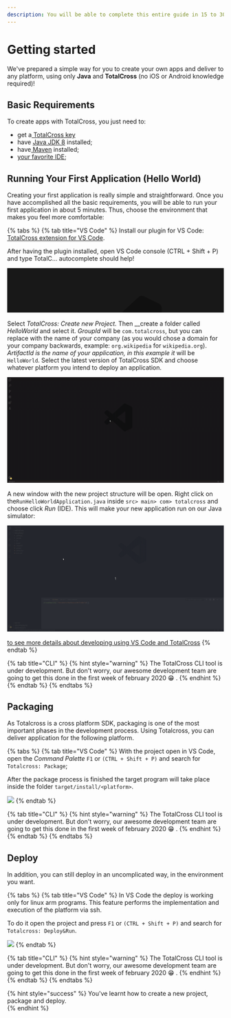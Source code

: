 ```yaml
---
description: You will be able to complete this entire guide in 15 to 30 minutes.
---
```


# Getting started

We've prepared a simple way for you to create your own apps and deliver to any platform, using only **Java** and **TotalCross** \(no iOS or Android knowledge required\)!

## **Basic Requirements**

To create apps with TotalCross, you just need to:

* get a[ TotalCross key](https://learn.totalcross.com/learn-totalcross/requirements/totalcross-key)
* have [Java JDK 8](https://learn.totalcross.com/learn-totalcross/requirements/java-8) installed;
* have[ Maven](https://app.gitbook.com/@totalcross/s/playbook/~/drafts/-LckZfuWjUhttQtTbzGx/primary/learn-totalcross/getting-started/basic-requirements/maven) installed;
* [your favorite IDE](https://learn.totalcross.com/learn-totalcross/getting-started/first-totalcross-app);

## Running Your First Application \(Hello World\)

Creating your first application is really simple and straightforward. Once you have accomplished all the basic requirements, you will be able to run your first application in about 5 minutes. Thus, choose the environment that makes you feel more comfortable:

{% tabs %}
{% tab title="VS Code" %}
Install our plugin for VS Code: [TotalCross extension for VS Code](https://marketplace.visualstudio.com/items?itemName=Italo.totalcross). 

After having the plugin installed, open VS Code console  \(CTRL + Shift + P\) and type TotalC… autocomplete should help!

![](../../.gitbook/assets/3-1.gif)

Select _TotalCross: Create new Project._ Then __create a folder called _HelloWorld_ and select it. _GroupId_ will be `com.totalcross`, but you can replace with the name of your company \(as you would chose a domain for your company backwards, example: `org.wikipedia` for `wikipedia.org`\). _ArtifactId is the name of your application, in this example it_ will be `HelloWorld`. Select the latest version of TotalCross SDK and choose whatever platform you intend to deploy an application.

![Click to expand](../../.gitbook/assets/4-1.gif)

A new window with the new project structure will be open. Right click on the`RunHelloWorldApplication.java` inside `src> main> com> totalcross` and choose click _Run_ \(IDE\). This will make your new application run on our Java simulator:

![Click  to expand](../../.gitbook/assets/5-1.gif)

[to see more details about developing using VS Code and TotalCross](../developing-totalcross-and-vs-code.md)
{% endtab %}

{% tab title="CLI" %}
{% hint style="warning" %}
The TotalCross CLI tool is under development. But don't worry, our awesome development team are going to get this done in the first week of february 2020 😁 . 
{% endhint %}
{% endtab %}
{% endtabs %}

## Packaging

As Totalcross is a cross platform SDK, packaging is one of the most important phases in the development process. Using Totalcross, you can deliver application for the following platform.

{% tabs %}
{% tab title="VS Code" %}
With the project open in VS Code, open the _Command Palette_ `F1` or `(CTRL + Shift + P)` and search for `Totalcross: Package`; 

After the package process is finished the target program will take place inside the folder `target/install/<platform>`.

![](../../.gitbook/assets/diize1x.gif)
{% endtab %}

{% tab title="CLI" %}
{% hint style="warning" %}
The TotalCross CLI tool is under development. But don't worry, our awesome development team are going to get this done in the first week of february 2020 😁 . 
{% endhint %}
{% endtab %}
{% endtabs %}

## Deploy

In addition, you can still deploy in an uncomplicated way, in the environment you want.

{% tabs %}
{% tab title="VS Code" %}
In VS Code the deploy is working only for linux arm programs. This feature performs the implementation and execution of the platform via ssh.

To do it open the project and press `F1` or `(CTRL + Shift + P)` and search for `Totalcross: Deploy&Run`.

![](../../.gitbook/assets/y6f3ptc.gif)
{% endtab %}

{% tab title="CLI" %}
{% hint style="warning" %}
The TotalCross CLI tool is under development. But don't worry, our awesome development team are going to get this done in the first week of february 2020 😁 . 
{% endhint %}
{% endtab %}
{% endtabs %}

{% hint style="success" %}
You've learnt how to create a new project, package and deploy.  
{% endhint %}




